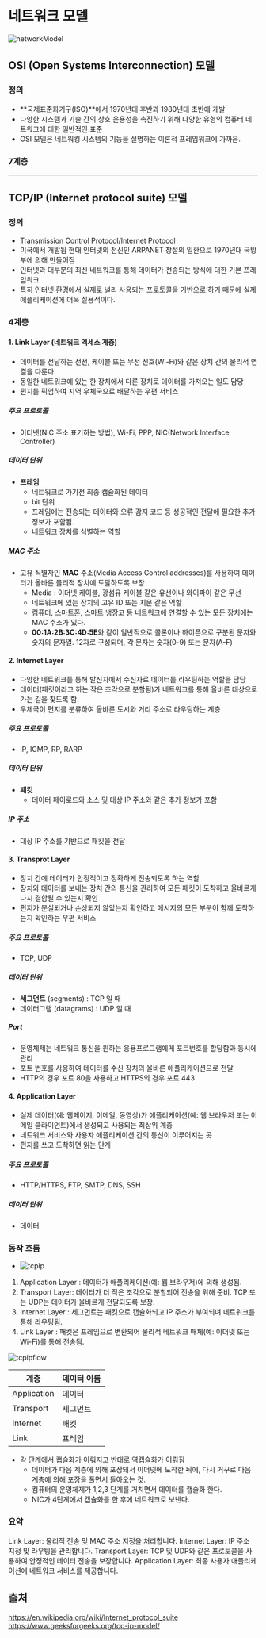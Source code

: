 # 네트워크 모델

![networkModel](../../images/Cs/networkModel.png)

## OSI (Open Systems Interconnection) 모델

### 정의
- **국제표준화기구(ISO)**에서 1970년대 후반과 1980년대 초반에 개발
- 다양한 시스템과 기술 간의 상호 운용성을 촉진하기 위해 다양한 유형의 컴퓨터 네트워크에 대한 일반적인 표준
- OSI 모델은 네트워킹 시스템의 기능을 설명하는 이론적 프레임워크에 가까움.

### 7계층

------------------------------------


## TCP/IP (Internet protocol suite) 모델

### 정의
- Transmission Control Protocol/Internet Protocol
- 미국에서 개발됨 현대 인터넷의 전신인 ARPANET 창설의 일환으로 1970년대 국방부에 의해 만들어짐
- 인터넷과 대부분의 최신 네트워크를 통해 데이터가 전송되는 방식에 대한 기본 프레임워크
- 특히 인터넷 환경에서 실제로 널리 사용되는 프로토콜을 기반으로 하기 때문에 실제 애플리케이션에 더욱 실용적이다.

### 4계층

#### 1. Link Layer (네트워크 엑세스 계층)
  - 데이터를 전달하는 전선, 케이블 또는 무선 신호(Wi-Fi)와 같은 장치 간의 물리적 연결을 다룬다.
  - 동일한 네트워크에 있는 한 장치에서 다른 장치로 데이터를 가져오는 일도 담당
  - 편지를 픽업하여 지역 우체국으로 배달하는 우편 서비스

##### 주요 프로토콜
  - 이더넷(NIC 주소 표기하는 방법), Wi-Fi, PPP, NIC(Network Interface Controller)

##### 데이터 단위
  - **프레임**
    - 네트워크로 가기전 최종 캡슐화된 데이터
    - bit 단위
    - 프레임에는 전송되는 데이터와 오류 감지 코드 등 성공적인 전달에 필요한 추가 정보가 포함됨.
    - 네트워크 장치를 식별하는 역할

##### MAC 주소
- 고유 식별자인 **MAC** 주소(Media Access Control addresses)를 사용하여 데이터가 올바른 물리적 장치에 도달하도록 보장
  - Media : 이더넷 케이블, 광섬유 케이블 같은 유선이나 와이파이 같은 무선
  -  네트워크에 있는 장치의 고유 ID 또는 지문 같은 역할
  -  컴퓨터, 스마트폰, 스마트 냉장고 등 네트워크에 연결할 수 있는 모든 장치에는 MAC 주소가 있다.
  -  **00:1A:2B:3C:4D:5E**와 같이 일반적으로 콜론이나 하이픈으로 구분된 문자와 숫자의 문자열. 12자로 구성되며, 각 문자는 숫자(0-9) 또는 문자(A-F)

#### 2. Internet Layer
  - 다양한 네트워크를 통해 발신자에서 수신자로 데이터를 라우팅하는 역할을 담당
  - 데이터(패킷이라고 하는 작은 조각으로 분할됨)가 네트워크를 통해 올바른 대상으로 가는 길을 찾도록 함.
  - 우체국이 편지를 분류하여 올바른 도시와 거리 주소로 라우팅하는 계층

##### 주요 프로토콜
- IP, ICMP, RP, RARP

##### 데이터 단위
- **패킷**
  - 데이터 페이로드와 소스 및 대상 IP 주소와 같은 추가 정보가 포함

##### IP 주소
- 대상 IP 주소를 기반으로 패킷을 전달

#### 3. Transprot Layer
  - 장치 간에 데이터가 안정적이고 정확하게 전송되도록 하는 역할
  - 장치와 데이터를 보내는 장치 간의 통신을 관리하여 모든 패킷이 도착하고 올바르게 다시 결합될 수 있는지 확인
  - 편지가 분실되거나 손상되지 않았는지 확인하고 메시지의 모든 부분이 함께 도착하는지 확인하는 우편 서비스

##### 주요 프로토콜
- TCP, UDP

##### 데이터 단위
- **세그먼트** (segments) : TCP 일 때
- 데이터그램 (datagrams) : UDP 일 때

##### Port
- 운영체제는 네트워크 통신을 원하는 응용프로그램에게 포트번호를 할당함과 동시에 관리
- 포트 번호를 사용하여 데이터를 수신 장치의 올바른 애플리케이션으로 전달
- HTTP의 경우 포트 80을 사용하고 HTTPS의 경우 포트 443

#### 4. Application Layer
  -  실제 데이터(예: 웹페이지, 이메일, 동영상)가 애플리케이션(예: 웹 브라우저 또는 이메일 클라이언트)에서 생성되고 사용되는 최상위 계층
  -  네트워크 서비스와 사용자 애플리케이션 간의 통신이 이루어지는 곳
  -  편지를 쓰고 도착하면 읽는 단계

##### 주요 프로토콜
- HTTP/HTTPS, FTP, SMTP, DNS, SSH

##### 데이터 단위
-  데이터

### 동작 흐름
* ![tcpip](../../images/Cs/tcpip.png)
1. Application Layer : 데이터가 애플리케이션(예: 웹 브라우저)에 의해 생성됨.
2. Transport Layer: 데이터가 더 작은 조각으로 분할되어 전송을 위해 준비. TCP 또는 UDP는 데이터가 올바르게 전달되도록 보장.
3. Internet Layer : 세그먼트는 패킷으로 캡슐화되고 IP 주소가 부여되며 네트워크를 통해 라우팅됨.
4. Link Layer : 패킷은 프레임으로 변환되어 물리적 네트워크 매체(예: 이더넷 또는 Wi-Fi)를 통해 전송됨.

![tcpipflow](../../images/Cs/tcpipflow.png)

| 계층        | 데이터 이름 |
|-------------|-------------|
| Application | 데이터      |
| Transport   | 세그먼트    |
| Internet    | 패킷        |
| Link        | 프레임      |

- 각 단계에서 캡슐화가 이뤄지고 반대로 역캡슐화가 이뤄짐
  - 데이터가 다음 계층에 의해 포장돼서 이더넷에 도착한 뒤에, 다시 거꾸로 다음 계층에 의해 포장을 풀면서 돌아오는 것.
  - 컴퓨터의 운영체제가 1,2,3 단계를 거치면서 데이터를 캡슐화 한다.
  - NIC가 4단계에서 캡슐화를 한 후에 네트워크로 보낸다.

### 요약 
Link Layer: 물리적 전송 및 MAC 주소 지정을 처리합니다.
Internet Layer: IP 주소 지정 및 라우팅을 관리합니다.
Transport Layer: TCP 및 UDP와 같은 프로토콜을 사용하여 안정적인 데이터 전송을 보장합니다.
Application Layer: 최종 사용자 애플리케이션에 네트워크 서비스를 제공합니다.


## 출처
https://en.wikipedia.org/wiki/Internet_protocol_suite
https://www.geeksforgeeks.org/tcp-ip-model/
